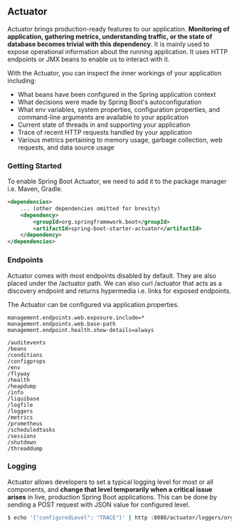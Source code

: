 ## Actuator

Actuator brings production-ready features to our application. **Monitoring of application, gathering metrics, understanding traffic, or the state of database becomes trivial with this dependency**. It is mainly used to expose operational information about the running application. It uses HTTP endpoints or JMX beans to enable us to interact with it.

With the Actuator, you can inspect the inner workings of your application including:

- What beans have been configured in the Spring application context
- What decisions were made by Spring Boot's autoconfiguration
- What env variables, system properties, configuration properties, and command-line arguments are available to your application
- Current state of threads in and supporting your application
- Trace of recent HTTP requests handled by your application
- Various metrics pertaining to memory usage, garbage collection, web requests, and data source usage

### Getting Started

To enable Spring Boot Actuator, we need to add it to the package manager i.e. Maven, Gradle.

```xml
<dependencies>
    ... (other dependencies omitted for brevity)
    <dependency>
        <groupId>org.springframework.boot</groupId>
        <artifactId>spring-boot-starter-actuator</artifactId>
    </dependency>
</dependencies>
```

### Endpoints

Actuator comes with most endpoints disabled by default. They are also placed under the /actuator path. We can also curl /actuator that acts as a discovery endpoint and returns hypermedia i.e. links for exposed endpoints.

The Actuator can be configured via application.properties.

```properties
management.endpoints.web.exposure.include=*
management.endpoints.web.base-path
management.endpoint.health.show-details=always
```

```
/auditevents
/beans
/conditions
/configprops
/env
/flyway
/health
/heapdump
/info
/liquibase
/logfile
/loggers
/metrics
/prometheus
/scheduledtasks
/sessions
/shutdown
/threaddump
```

### Logging

Actuator allows developers to set a typical logging level for most or all components, and **change that level temporarily when a critical issue arises** in live, production Spring Boot applications. This can be done by sending a POST request with JSON value for configured level.

```bash
$ echo '{"configuredLevel": "TRACE"}' | http :8080/actuator/loggers/org.springframework.data.web
```
